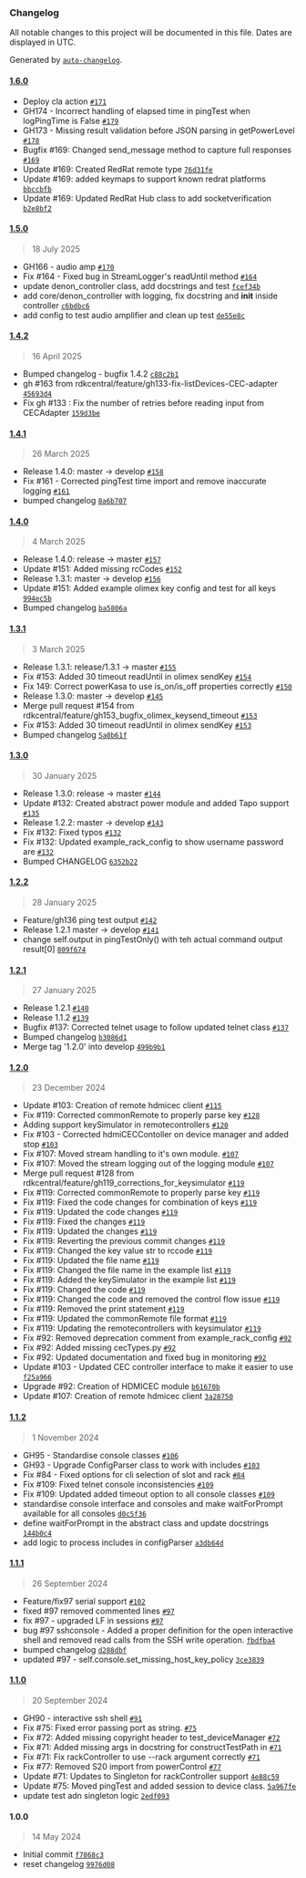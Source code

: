 ### Changelog

All notable changes to this project will be documented in this file. Dates are displayed in UTC.

Generated by [`auto-changelog`](https://github.com/CookPete/auto-changelog).

#### [1.6.0](https://github.com/rdkcentral/python_raft/compare/1.5.0...1.6.0)

- Deploy cla action [`#171`](https://github.com/rdkcentral/python_raft/pull/171)
- GH174 - Incorrect handling of elapsed time in pingTest when logPingTime is False  [`#179`](https://github.com/rdkcentral/python_raft/pull/179)
- GH173 - Missing result validation before JSON parsing in getPowerLevel [`#178`](https://github.com/rdkcentral/python_raft/pull/178)
- Bugfix #169: Changed send_message method to capture full responses [`#169`](https://github.com/rdkcentral/python_raft/issues/169)
- Update #169: Created RedRat remote type [`76d31fe`](https://github.com/rdkcentral/python_raft/commit/76d31fe8d86edf9e0a95ee2265dfbc0175dd8037)
- Update #169: added keymaps to support known redrat platforms [`bbccbfb`](https://github.com/rdkcentral/python_raft/commit/bbccbfbdb32e90312906193cb5d6c4ae00196cca)
- Update #169: Updated RedRat Hub class to add socketverification [`b2e8bf2`](https://github.com/rdkcentral/python_raft/commit/b2e8bf2d1e12498f7bc7b079be6a27d2cd4a8cca)

#### [1.5.0](https://github.com/rdkcentral/python_raft/compare/1.4.2...1.5.0)

> 18 July 2025

- GH166 - audio amp [`#170`](https://github.com/rdkcentral/python_raft/pull/170)
- Fix #164 - Fixed bug in StreamLogger's readUntil method [`#164`](https://github.com/rdkcentral/python_raft/issues/164)
- update denon_controller class, add docstrings and test [`fcef34b`](https://github.com/rdkcentral/python_raft/commit/fcef34bce72d1213c65f9f7c3e9a67d1ab379e96)
- add core/denon_controller with logging, fix docstring and __init__ inside controller [`c6bdbc6`](https://github.com/rdkcentral/python_raft/commit/c6bdbc62204e87a0aa40e33e66eec928d7bdb61c)
- add config to test audio amplifier and clean up test [`de55e8c`](https://github.com/rdkcentral/python_raft/commit/de55e8c681044407dd4ce4d19bd3b67a331743a1)

#### [1.4.2](https://github.com/rdkcentral/python_raft/compare/1.4.1...1.4.2)

> 16 April 2025

- Bumped changelog - bugfix 1.4.2 [`c88c2b1`](https://github.com/rdkcentral/python_raft/commit/c88c2b1d91a505ccce72f4f11cbf3780fd1ad06a)
- gh #163 from rdkcentral/feature/gh133-fix-listDevices-CEC-adapter [`45693d4`](https://github.com/rdkcentral/python_raft/commit/45693d4d4bb8bdcce2d30aceffb75d32fd012fe1)
- Fix gh #133 : Fix the number of retries before reading input from CECAdapter [`159d3be`](https://github.com/rdkcentral/python_raft/commit/159d3be0c21c63258dbb79d494cc99abe54d5a36)

#### [1.4.1](https://github.com/rdkcentral/python_raft/compare/1.4.0...1.4.1)

> 26 March 2025

- Release 1.4.0: master -&gt; develop [`#158`](https://github.com/rdkcentral/python_raft/pull/158)
- Fix #161 - Corrected pingTest time import and remove inaccurate logging [`#161`](https://github.com/rdkcentral/python_raft/issues/161)
- bumped changelog [`8a6b707`](https://github.com/rdkcentral/python_raft/commit/8a6b707ff16f63b88f58317bfbccf1c0e8c567d8)

#### [1.4.0](https://github.com/rdkcentral/python_raft/compare/1.3.1...1.4.0)

> 4 March 2025

- Release 1.4.0: release -&gt; master [`#157`](https://github.com/rdkcentral/python_raft/pull/157)
- Update #151: Added missing rcCodes [`#152`](https://github.com/rdkcentral/python_raft/pull/152)
- Release 1.3.1: master -&gt; develop [`#156`](https://github.com/rdkcentral/python_raft/pull/156)
- Update #151: Added example olimex key config and test for all keys [`994ec5b`](https://github.com/rdkcentral/python_raft/commit/994ec5ba885527b5f6ee43c37fe09f576f4e48fa)
- Bumped changelog [`ba5806a`](https://github.com/rdkcentral/python_raft/commit/ba5806ace80f9e4cc742917cb5d649caa06e9f47)

#### [1.3.1](https://github.com/rdkcentral/python_raft/compare/1.3.0...1.3.1)

> 3 March 2025

- Release 1.3.1: release/1.3.1 -&gt; master [`#155`](https://github.com/rdkcentral/python_raft/pull/155)
- Fix #153: Added 30 timeout readUntil in olimex sendKey [`#154`](https://github.com/rdkcentral/python_raft/pull/154)
- Fix 149: Correct powerKasa to use is_on/is_off properties correctly [`#150`](https://github.com/rdkcentral/python_raft/pull/150)
- Release 1.3.0: master -&gt; develop [`#145`](https://github.com/rdkcentral/python_raft/pull/145)
- Merge pull request #154 from rdkcentral/feature/gh153_bugfix_olimex_keysend_timeout [`#153`](https://github.com/rdkcentral/python_raft/issues/153)
- Fix #153: Added 30 timeout readUntil in olimex sendKey [`#153`](https://github.com/rdkcentral/python_raft/issues/153)
- Bumped changelog [`5a0b61f`](https://github.com/rdkcentral/python_raft/commit/5a0b61f836038341df875ab9973bc8e256b41276)

#### [1.3.0](https://github.com/rdkcentral/python_raft/compare/1.2.2...1.3.0)

> 30 January 2025

- Release 1.3.0: release -&gt; master [`#144`](https://github.com/rdkcentral/python_raft/pull/144)
- Update #132: Created abstract power module and added Tapo support [`#135`](https://github.com/rdkcentral/python_raft/pull/135)
- Release 1.2.2: master -&gt; develop [`#143`](https://github.com/rdkcentral/python_raft/pull/143)
- Fix #132: Fixed typos [`#132`](https://github.com/rdkcentral/python_raft/issues/132)
- Fix #132: Updated example_rack_config to show username password are [`#132`](https://github.com/rdkcentral/python_raft/issues/132)
- Bumped CHANGELOG [`6352b22`](https://github.com/rdkcentral/python_raft/commit/6352b22c25cdeacaa87618c06871012513c2c1dc)

#### [1.2.2](https://github.com/rdkcentral/python_raft/compare/1.2.1...1.2.2)

> 28 January 2025

- Feature/gh136 ping test output [`#142`](https://github.com/rdkcentral/python_raft/pull/142)
- Release 1.2.1 master -&gt; develop [`#141`](https://github.com/rdkcentral/python_raft/pull/141)
- change self.output in pingTestOnly() with teh actual command output result[0] [`809f674`](https://github.com/rdkcentral/python_raft/commit/809f6742594e6b780a5953f8fa28a20c2411416f)

#### [1.2.1](https://github.com/rdkcentral/python_raft/compare/1.2.0...1.2.1)

> 27 January 2025

- Release 1.2.1 [`#140`](https://github.com/rdkcentral/python_raft/pull/140)
- Release 1.1.2 [`#139`](https://github.com/rdkcentral/python_raft/pull/139)
- Bugfix #137: Corrected telnet usage to follow updated telnet class [`#137`](https://github.com/rdkcentral/python_raft/issues/137)
- Bumped changelog [`b3086d1`](https://github.com/rdkcentral/python_raft/commit/b3086d15bc9b8131334cc78f4f2fb7eb3f4f4b91)
- Merge tag '1.2.0' into develop [`499b9b1`](https://github.com/rdkcentral/python_raft/commit/499b9b1eb8c60531f9617316615b984c92b1780a)

#### [1.2.0](https://github.com/rdkcentral/python_raft/compare/1.1.2...1.2.0)

> 23 December 2024

- Update #103: Creation of remote hdmicec client [`#115`](https://github.com/rdkcentral/python_raft/pull/115)
- Fix #119: Corrected commonRemote to properly parse key [`#128`](https://github.com/rdkcentral/python_raft/pull/128)
- Adding support keySimulator in remotecontrollers [`#120`](https://github.com/rdkcentral/python_raft/pull/120)
- Fix #103 - Corrected hdmiCECContoller on device manager and added stop [`#103`](https://github.com/rdkcentral/python_raft/issues/103)
- Fix #107: Moved stream handling to it's own module. [`#107`](https://github.com/rdkcentral/python_raft/issues/107)
- Fix #107: Moved the stream logging out of the logging module [`#107`](https://github.com/rdkcentral/python_raft/issues/107)
- Merge pull request #128 from rdkcentral/feature/gh119_corrections_for_keysimulator [`#119`](https://github.com/rdkcentral/python_raft/issues/119)
- Fix #119: Corrected commonRemote to properly parse key [`#119`](https://github.com/rdkcentral/python_raft/issues/119)
- Fix #119: Fixed the code changes for combination of keys [`#119`](https://github.com/rdkcentral/python_raft/issues/119)
- Fix #119: Updated the code changes [`#119`](https://github.com/rdkcentral/python_raft/issues/119)
- Fix #119: Fixed the changes [`#119`](https://github.com/rdkcentral/python_raft/issues/119)
- Fix #119: Updated the changes [`#119`](https://github.com/rdkcentral/python_raft/issues/119)
- Fix #119: Reverting the previous commit changes [`#119`](https://github.com/rdkcentral/python_raft/issues/119)
- Fix #119: Changed the key value str to rccode [`#119`](https://github.com/rdkcentral/python_raft/issues/119)
- Fix #119: Updated the file name [`#119`](https://github.com/rdkcentral/python_raft/issues/119)
- Fix #119: Changed the file name in the example list [`#119`](https://github.com/rdkcentral/python_raft/issues/119)
- Fix #119: Added the keySimulator in the example list [`#119`](https://github.com/rdkcentral/python_raft/issues/119)
- Fix #119: Changed the code [`#119`](https://github.com/rdkcentral/python_raft/issues/119)
- Fix #119: Changed the code and removed the control flow issue [`#119`](https://github.com/rdkcentral/python_raft/issues/119)
- Fix #119: Removed the print statement [`#119`](https://github.com/rdkcentral/python_raft/issues/119)
- Fix #119: Updated the commonRemote file format [`#119`](https://github.com/rdkcentral/python_raft/issues/119)
- Fix #119: Updating the remotecontrollers with keysimulator [`#119`](https://github.com/rdkcentral/python_raft/issues/119)
- Fix #92: Removed deprecation comment from example_rack_config [`#92`](https://github.com/rdkcentral/python_raft/issues/92)
- Fix #92: Added missing cecTypes.py [`#92`](https://github.com/rdkcentral/python_raft/issues/92)
- Fix #92: Updated documentation and fixed bug in monitoring [`#92`](https://github.com/rdkcentral/python_raft/issues/92)
- Update #103 - Updated CEC controller interface to make it easier to use [`f25a966`](https://github.com/rdkcentral/python_raft/commit/f25a9663e145068174b10c7be5e5fb8c89f95ff0)
- Upgrade #92: Creation of HDMICEC module [`b61670b`](https://github.com/rdkcentral/python_raft/commit/b61670b0cc972f39c57aba54c5770316c0b23bf6)
- Update #107: Creation of remote hdmicec client [`3a28750`](https://github.com/rdkcentral/python_raft/commit/3a28750177a45d413621f9d9f13860d620142827)

#### [1.1.2](https://github.com/rdkcentral/python_raft/compare/1.1.1...1.1.2)

> 1 November 2024

- GH95 - Standardise console classes [`#106`](https://github.com/rdkcentral/python_raft/pull/106)
- GH93 -  Upgrade ConfigParser class to work with includes [`#103`](https://github.com/rdkcentral/python_raft/pull/103)
- Fix #84 - Fixed options for cli selection of slot and rack [`#84`](https://github.com/rdkcentral/python_raft/issues/84)
- Fix #109: Fixed telnet console inconsistencies [`#109`](https://github.com/rdkcentral/python_raft/issues/109)
- Fix #109: Updated added timeout option to all console classes [`#109`](https://github.com/rdkcentral/python_raft/issues/109)
- standardise console interface and consoles and make waitForPrompt available for all consoles [`d0c5f36`](https://github.com/rdkcentral/python_raft/commit/d0c5f36f8614ee1bc0061fc678a9f1026c1558cf)
- define waitForPrompt in the abstract class and update docstrings [`144b0c4`](https://github.com/rdkcentral/python_raft/commit/144b0c43c219dacba76068eb90d33c43db7680d6)
- add logic to process includes in configParser [`a3db64d`](https://github.com/rdkcentral/python_raft/commit/a3db64dc6d6940244bf01449644487936b67a058)

#### [1.1.1](https://github.com/rdkcentral/python_raft/compare/1.1.0...1.1.1)

> 26 September 2024

- Feature/fix97 serial support [`#102`](https://github.com/rdkcentral/python_raft/pull/102)
- fixed #97 removed commented lines [`#97`](https://github.com/rdkcentral/python_raft/issues/97)
- fix #97 - upgraded LF in sessions [`#97`](https://github.com/rdkcentral/python_raft/issues/97)
- bug #97 sshconsole - Added a proper definition for the open interactive shell and removed read calls from the SSH write operation. [`fbdfba4`](https://github.com/rdkcentral/python_raft/commit/fbdfba48dd39f682e7a9f419d490c476af7d4cca)
- bumped changelog [`d288dbf`](https://github.com/rdkcentral/python_raft/commit/d288dbfe3520344a287ad3c8935ac47f12bed7ce)
- updated #97 - self.console.set_missing_host_key_policy [`3ce3839`](https://github.com/rdkcentral/python_raft/commit/3ce3839500e6922b9e2d60f07af6c891c2d309b0)

#### [1.1.0](https://github.com/rdkcentral/python_raft/compare/1.0.0...1.1.0)

> 20 September 2024

- GH90 - interactive ssh shell [`#91`](https://github.com/rdkcentral/python_raft/pull/91)
- Fix #75: Fixed error passing port as string. [`#75`](https://github.com/rdkcentral/python_raft/issues/75)
- Fix #72: Added missing copyright header to test_deviceManager [`#72`](https://github.com/rdkcentral/python_raft/issues/72)
- Fix #71: Added missing args in docstring for constructTestPath in [`#71`](https://github.com/rdkcentral/python_raft/issues/71)
- Fix #71: Fix rackController to use --rack argument correctly [`#71`](https://github.com/rdkcentral/python_raft/issues/71)
- Fix #77: Removed S20 import from powerControl [`#77`](https://github.com/rdkcentral/python_raft/issues/77)
- Update #71: Updates to Singleton for rackController support [`4e88c59`](https://github.com/rdkcentral/python_raft/commit/4e88c59f49a83e79b8665ad7f0a1ff048f6cf40d)
- Update #75: Moved pingTest and added session to device class. [`5a967fe`](https://github.com/rdkcentral/python_raft/commit/5a967fedd6a5a7be2efc6d8963a82963704e66b6)
- update test adn singleton logic [`2edf093`](https://github.com/rdkcentral/python_raft/commit/2edf09353bb0c5c80fd73ee117a09b98eaedb749)

#### 1.0.0

> 14 May 2024

- Initial commit [`f7868c3`](https://github.com/rdkcentral/python_raft/commit/f7868c3c1ccfb768cfe91cc8d289b3a1420c6c45)
- reset changelog [`9976d08`](https://github.com/rdkcentral/python_raft/commit/9976d083e060326fc5146d2ef68288c413be8b2a)
